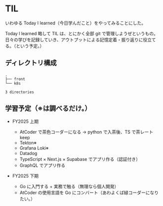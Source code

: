 # TIL

いわゆる Today I learned（今日学んだこと）をやってみることにした。<br>

Today I learned 略して TIL は、とにかく全部 git で管理しようぜというもの。<br>
日々の学びを記録していき、アウトプットによる記憶定着・振り返りに役立てる。（という予定。）

## ディレクトリ構成

<!-- tree-start -->

```
.
├── front
└── k8s

3 directories
```

<!-- tree-end -->

## 学習予定（※は調べるだけ。）

- FY2025 上期

  - AtCoder で茶色コーダーになる → python で入茶後、TS で茶レート keep
  - Tekton※
  - Grafana Loki※
  - Datadog
  - TypeScript × Next.js × Supabase でアプリ作る（認証付き）
  - GraphQL でアプリ作る

- FY2025 下期
  - Go に入門する + 実務で触る（無理なら個人開発）
  - AtCoder の使用言語を Go にコンバート（あわよくば緑コーダーになりたい。）

